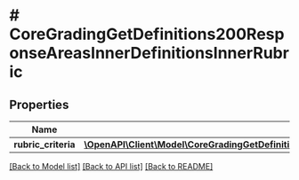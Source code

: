 # # CoreGradingGetDefinitions200ResponseAreasInnerDefinitionsInnerRubric

## Properties

Name | Type | Description | Notes
------------ | ------------- | ------------- | -------------
**rubric_criteria** | [**\OpenAPI\Client\Model\CoreGradingGetDefinitions200ResponseAreasInnerDefinitionsInnerRubricRubricCriteriaInner[]**](CoreGradingGetDefinitions200ResponseAreasInnerDefinitionsInnerRubricRubricCriteriaInner.md) |  | [optional]

[[Back to Model list]](../../README.md#models) [[Back to API list]](../../README.md#endpoints) [[Back to README]](../../README.md)
